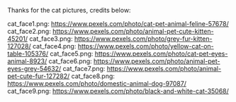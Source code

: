 Thanks for the cat pictures, credits below:

cat_face1.png: https://www.pexels.com/photo/cat-pet-animal-feline-57678/
cat_face2.png: https://www.pexels.com/photo/animal-pet-cute-kitten-45201/
cat_face3.png: https://www.pexels.com/photo/grey-fur-kitten-127028/ 
cat_face4.png: https://www.pexels.com/photo/yellow-cat-on-table-105376/ 
cat_face5.png: https://www.pexels.com/photo/cat-pet-eyes-animal-8923/ 
cat_face6.png: https://www.pexels.com/photo/animal-pet-eyes-grey-54632/
cat_face7.png: https://www.pexels.com/photo/animal-pet-cute-fur-127282/
cat_face8.png: https://www.pexels.com/photo/domestic-animal-dog-97087/ 
cat_face9.png: https://www.pexels.com/photo/black-and-white-cat-35068/ 